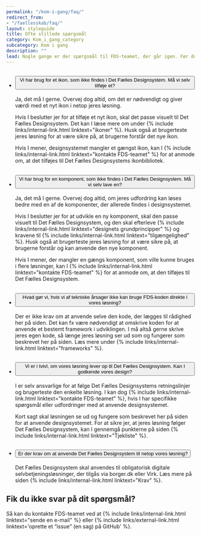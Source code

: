 ```yaml
---
permalink: "/kom-i-gang/faq/"
redirect_from:
- "/faellesskab/faq/"
layout: styleguide
title: Ofte stillede spørgsmål
category: Kom_i_gang_category
subcategory: Kom i gang
description: ""
lead: Nogle gange er der spørgsmål til FDS-teamet, der går igen. Før du tager kontakt til FDS-teamet kan du se her, om dit spørgsmål allerede er besvaret.
---
```


<ul class="accordion mt-7 w-percent-xl-90">
    <li>
        <h2>
            <button class="accordion-button" aria-expanded="false" aria-controls="a1">
                <span class="accordion-title">Vi har brug for et ikon, som ikke findes i Det Fælles Designsystem. Må vi selv tilføje et?</span>
            </button>
        </h2>
        <div id="a1" aria-hidden="true" class="accordion-content">
            <p>Ja, det må I gerne. Overvej dog altid, om det er nødvendigt og giver værdi med et nyt ikon i netop jeres løsning.</p>
            <p>Hvis I beslutter jer for at tilføje et nyt ikon, skal det passe visuelt til Det Fælles Designsystem. Det kan I læse mere om under {% include links/internal-link.html linktext="ikoner" %}. Husk også at brugerteste jeres løsning for at være sikre på, at brugerne forstår det nye ikon.</p>
            <p>Hvis I mener, designsystemet mangler et gængst ikon, kan I {% include links/internal-link.html linktext="kontakte FDS-teamet" %} for at anmode om, at det tilføjes til Det Fælles Designsystems ikonbibliotek.</p>
        </div>
    </li>
    <li>
        <h2>
            <button class="accordion-button" aria-expanded="false" aria-controls="a2">
                <span class="accordion-title">Vi har brug for en komponent, som ikke findes i Det Fælles Designsystem. Må vi selv lave en?</span>
            </button>
        </h2>
        <div id="a2" aria-hidden="true" class="accordion-content">
            <p>Ja, det må I gerne. Overvej dog altid, om jeres udfordring kan løses bedre med en af de komponenter, der allerede findes i designsystemet.</p>
            <p>Hvis I beslutter jer for at udvikle en ny komponent, skal den passe visuelt til Det Fælles Designsystem, og den skal efterleve {% include links/internal-link.html linktext="designets grundprincipper" %} og kravene til {% include links/internal-link.html linktext="tilgængelighed" %}. Husk også at brugerteste jeres løsning for at være sikre på, at brugerne forstår og kan anvende den nye komponent.</p>
            <p>Hvis I mener, der mangler en gængs komponent, som ville kunne bruges i flere løsninger, kan I {% include links/internal-link.html linktext="kontakte FDS-teamet" %} for at anmode om, at den tilføjes til Det Fælles Designsystem.</p>
        </div>
    </li>
    <li>
        <h2>
            <button class="accordion-button" aria-expanded="false" aria-controls="a3">
                <span class="accordion-title">Hvad gør vi, hvis vi af tekniske årsager ikke kan bruge FDS-koden direkte i vores løsning?</span>
            </button>
        </h2>
        <div id="a3" aria-hidden="true" class="accordion-content">
            <p>Der er ikke krav om at anvende selve den kode, der lægges til rådighed her på siden. Det kan fx være nødvendigt at omskrive koden for at anvende et bestemt framework i udviklingen. I må altså gerne skrive jeres egen kode, så længe jeres løsning ser ud som og fungerer som beskrevet her på siden. Læs mere under {% include links/internal-link.html linktext="frameworks" %}.</p>
        </div>
    </li>
    <li>
        <h2>
            <button class="accordion-button" aria-expanded="false" aria-controls="a4">
                <span class="accordion-title">Vi er i tvivl, om vores løsning lever op til Det Fælles Designsystem. Kan I godkende vores design?</span>
            </button>
        </h2>
        <div id="a4" aria-hidden="true" class="accordion-content">
            <p>I er selv ansvarlige for at følge Det Fælles Designsystems retningslinjer og brugerteste den enkelte løsning. I kan dog {% include links/internal-link.html linktext="kontakte FDS-teamet" %}, hvis I har specifikke spørgsmål eller udfordringer med at anvende designsystemet.</p>
            <p>Kort sagt skal løsningen se ud og fungere som beskrevet her på siden for at anvende designsystemet. For at sikre jer, at jeres løsning følger Det Fælles Designsystem, kan I gennemgå punkterne på siden {% include links/internal-link.html linktext="Tjekliste" %}.</p>
        </div>
    </li>
    <li>
        <h2>
            <button class="accordion-button" aria-expanded="false" aria-controls="a5">
                <span class="accordion-title">Er der krav om at anvende Det Fælles Designsystem til netop vores løsning?</span>
            </button>
        </h2>
        <div id="a5" aria-hidden="true" class="accordion-content">
            <p>Det Fælles Designsystem skal anvendes til obligatorisk digitale selvbetjeningsløsninger, der tilgås via borger.dk eller Virk. Læs mere på siden {% include links/internal-link.html linktext="Krav" %}.</p>
        </div>
    </li>
</ul>

<h2 class="h5 mt-7">Fik du ikke svar på dit spørgsmål?</h2>
Så kan du kontakte FDS-teamet ved at {% include links/internal-link.html linktext="sende en e-mail" %} eller {% include links/external-link.html linktext='oprette et “issue” (en sag) på GitHub' %}.